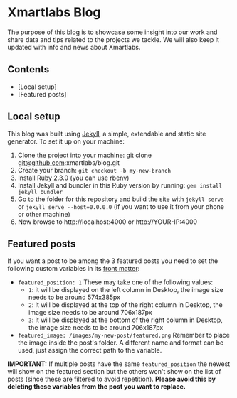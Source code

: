 # Xmartlabs Blog
The purpose of this blog is to showcase some insight into our work and share data and tips related to the projects we tackle.
We will also keep it updated with info and news about Xmartlabs.

## Contents

* [Local setup]
* [Featured posts]

## Local setup
This blog was built using [Jekyll](https://jekyllrb.com), a simple, extendable and static site generator.
To set it up on your machine:
1. Clone the project into your machine: git clone git@github.com:xmartlabs/blog.git
2. Create your branch: `git checkout -b my-new-branch`
3. Install Ruby 2.3.0 (you can use [rbenv](https://github.com/rbenv/rbenv))
4. Install Jekyll and bundler in this Ruby version by running: `gem install jekyll bundler`
5. Go to the folder for this repository and build the site with `jekyll serve` or `jekyll serve --host=0.0.0.0` (if you want to use it from your phone or other machine)
6. Now browse to http://localhost:4000 or http://YOUR-IP:4000

## Featured posts
If you want a post to be among the 3 featured posts you need to set the following custom variables in its [front matter](https://jekyllrb.com/docs/front-matter/):
- `featured_position: 1`
These may take one of the following values:
    - `1`: it will be displayed on the left column in Desktop, the image size needs to be around 574x385px
    - `2`: it will be displayed at the top of the right column in Desktop, the image size needs to be around 706x187px
    - `3`: it will be displayed at the bottom of the right column in Desktop, the image size needs to be around 706x187px
- `featured_image: /images/my-new-post/featured.png`
Remember to place the image inside the post's folder. A different name and format can be used, just assign the correct path to the variable.

**IMPORTANT:**
If multiple posts have the same `featured_position` the newest will show on the featured section but the others won't show on the list of posts (since these are filtered to avoid repetition). **Please avoid this by deleting these variables from the post you want to replace.**
